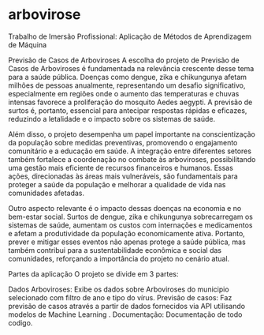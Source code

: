 # arbovirose
Trabalho de Imersão Profissional: Aplicação de Métodos de Aprendizagem de Máquina

Previsão de Casos de Arboviroses
A escolha do projeto de Previsão de Casos de Arboviroses é fundamentada na relevância crescente desse tema para a saúde pública. Doenças como dengue, zika e chikungunya afetam milhões de pessoas anualmente, representando um desafio significativo, especialmente em regiões onde o aumento das temperaturas e chuvas intensas favorece a proliferação do mosquito Aedes aegypti. A previsão de surtos é, portanto, essencial para antecipar respostas rápidas e eficazes, reduzindo a letalidade e o impacto sobre os sistemas de saúde.

Além disso, o projeto desempenha um papel importante na conscientização da população sobre medidas preventivas, promovendo o engajamento comunitário e a educação em saúde. A integração entre diferentes setores também fortalece a coordenação no combate às arboviroses, possibilitando uma gestão mais eficiente de recursos financeiros e humanos. Essas ações, direcionadas às áreas mais vulneráveis, são fundamentais para proteger a saúde da população e melhorar a qualidade de vida nas comunidades afetadas.

Outro aspecto relevante é o impacto dessas doenças na economia e no bem-estar social. Surtos de dengue, zika e chikungunya sobrecarregam os sistemas de saúde, aumentam os custos com internações e medicamentos e afetam a produtividade da população economicamente ativa. Portanto, prever e mitigar esses eventos não apenas protege a saúde pública, mas também contribui para a sustentabilidade econômica e social das comunidades, reforçando a importância do projeto no cenário atual.

Partes da aplicação
O projeto se divide em 3 partes:

Dados Arboviroses: Exibe os dados sobre Arboviroses do municipio selecionado com filtro de ano e tipo do vírus.
Previsão de casos: Faz previsão de casos através a partir de dados fornecidos via API utilisando modelos de Machine Learning .
Documentação: Documentação de todo codigo.
